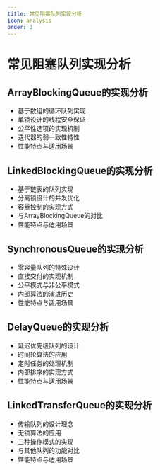 ```yaml
---
title: 常见阻塞队列实现分析
icon: analysis
order: 3
---
```


# 常见阻塞队列实现分析

## ArrayBlockingQueue的实现分析

- 基于数组的循环队列实现
- 单锁设计的线程安全保证
- 公平性选项的实现机制
- 迭代器的弱一致性特性
- 性能特点与适用场景

## LinkedBlockingQueue的实现分析

- 基于链表的队列实现
- 分离锁设计的并发优化
- 容量控制的实现方式
- 与ArrayBlockingQueue的对比
- 性能特点与适用场景

## SynchronousQueue的实现分析

- 零容量队列的特殊设计
- 直接交付的实现机制
- 公平模式与非公平模式
- 内部算法的演进历史
- 性能特点与适用场景

## DelayQueue的实现分析

- 延迟优先级队列的设计
- 时间轮算法的应用
- 定时任务的处理机制
- 内部排序的实现方式
- 性能特点与适用场景

## LinkedTransferQueue的实现分析

- 传输队列的设计理念
- 无锁算法的应用
- 三种操作模式的实现
- 与其他队列的功能对比
- 性能特点与适用场景
